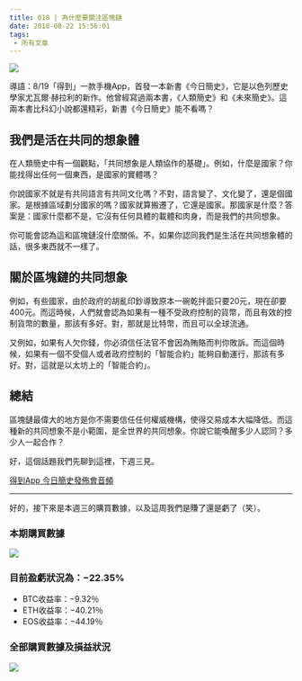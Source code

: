 ```yaml
---
title: 018 | 為什麼要關注區塊鏈 
date: 2018-08-22 15:56:01
tags:
 - 所有文章
---
```

![](https://firebasestorage.googleapis.com/v0/b/blog-1f60b.appspot.com/o/18.gif?alt=media&token=fe4baa00-7907-4159-9604-38506460401f)

導語：8/19「得到」一款手機App，首發一本新書《今日簡史》，它是以色列歷史學家尤瓦爾·赫拉利的新作。他曾經寫過兩本書，《人類簡史》和《未來簡史》。這兩本書比科幻小說都還精彩，新書《今日簡史》能不看嗎？

## 我們是活在共同的想象體
在人類簡史中有一個觀點，「共同想象是人類協作的基礎」。例如，什麼是國家？你能找得出任何一個東西，是國家的實體嗎？

你說國家不就是有共同語言有共同文化嗎？不對，語言變了、文化變了，還是個國家。是根據區域劃分國家的嗎？國家就算搬遷了，它還是國家。那國家是什麼？答案是：國家什麼都不是，它沒有任何具體的載體和肉身，而是我們的共同想象。

你可能會認為這和區塊鏈沒什麼關係。不，如果你認同我們是生活在共同想象體的話，很多東西就不一樣了。

## 關於區塊鏈的共同想象
例如，有些國家，由於政府的胡亂印鈔導致原本一碗乾拌面只要20元，現在卻要400元。而這時候，人們就會認為如果有一種不受政府控制的貨幣，而且有效的控制貨幣的數量，那該有多好。對，那就是比特幣，而且可以全球流通。

又例如，如果有人欠你錢，你必須信任法官不會因為賄賂而判你敗訴。而這個時候，如果有一個不受個人或者政府控制的「智能合約」能夠自動運行，那該有多好。對，這就是以太坊上的「智能合約」。

## 總結
區塊鏈最偉大的地方是你不需要信任任何權威機構，使得交易成本大幅降低。而這種新的共同想象不是小範圍，是全世界的共同想象。你說它能喚醒多少人認同？多少人一起合作？

好，這個話題我們先聊到這裡，下週三見。

[得到App 今日簡史發佈會音頻](https://m.igetget.com/share/course/article/article_id/81783)

***

好的，接下來是本週三的購買數據，以及這周我們是賺了還是虧了（笑）。

### 本期購買數據
![](https://firebasestorage.googleapis.com/v0/b/blog-1f60b.appspot.com/o/%E8%B4%AD%E4%B9%B0%E6%95%B0%E6%8D%AE018.png?alt=media&token=44352beb-d539-4187-9a63-afa8108ab8e7)

### 目前盈虧狀況為：−22.35%
- BTC收益率：−9.32％
- ETH收益率：−40.21％
- EOS收益率：−44.19％

### 全部購買數據及損益狀況
![](https://firebasestorage.googleapis.com/v0/b/blog-1f60b.appspot.com/o/%E5%85%A8%E9%83%A8%E8%B4%AD%E4%B9%B0%E6%95%B0%E6%8D%AE%E5%8F%8A%E6%8D%9F%E7%9B%8A%E7%8A%B6%E5%86%B5018.png?alt=media&token=60fc5b7a-5840-4073-abbf-e044779c2c0a)